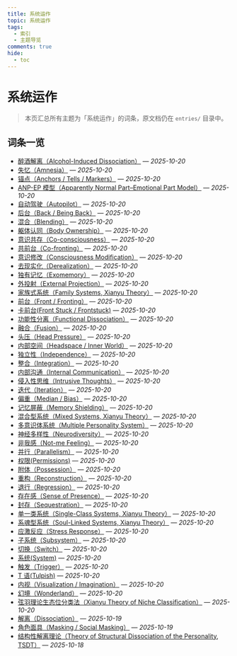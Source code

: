 ```yaml
---
title: 系统运作
topic: 系统运作
tags:
  - 索引
  - 主题导览
comments: true
hide:
  - toc
---
```


# 系统运作

> 本页汇总所有主题为「系统运作」的词条，原文档仍在 `entries/` 目录中。

## 词条一览

- [醉酒解离（Alcohol-Induced Dissociation）](Alcohol-Induced-Dissociation.md) — *2025-10-20*
- [失忆（Amnesia）](Amnesia.md) — *2025-10-20*
- [锚点（Anchors / Tells / Markers）](Anchors.md) — *2025-10-20*
- [ANP-EP 模型（Apparently Normal Part–Emotional Part Model）](Apparently-Normal-Part-Emotional-Part-Model.md) — *2025-10-20*
- [自动驾驶（Autopilot）](Autopilot.md) — *2025-10-20*
- [后台（Back / Being Back）](Back-Being-Back.md) — *2025-10-20*
- [混合（Blending）](Blending.md) — *2025-10-20*
- [躯体认同（Body Ownership）](Body-Ownership.md) — *2025-10-20*
- [意识共存（Co-consciousness）](Co-Consciousness.md) — *2025-10-20*
- [共前台（Co-fronting）](Co-Fronting.md) — *2025-10-20*
- [意识修改（Consciousness Modification）](Consciousness-Modification.md) — *2025-10-20*
- [去现实化（Derealization）](Derealization.md) — *2025-10-20*
- [独有记忆（Exomemory）](Exomemory.md) — *2025-10-20*
- [外投射（External Projection）](External-Projection.md) — *2025-10-20*
- [家族式系统（Family Systems, Xianyu Theory）](Family-Systems-Xianyu.md) — *2025-10-20*
- [前台（Front / Fronting）](Front-Fronting.md) — *2025-10-20*
- [卡前台(Front Stuck / Frontstuck)](Frontstuck.md) — *2025-10-20*
- [功能性分离（Functional Dissociation）](Functional-Dissociation.md) — *2025-10-20*
- [融合（Fusion）](Fusion.md) — *2025-10-20*
- [头压（Head Pressure）](Head-Pressure.md) — *2025-10-20*
- [内部空间（Headspace / Inner World）](Headspace-Inner-World.md) — *2025-10-20*
- [独立性（Independence）](Independence.md) — *2025-10-20*
- [整合（Integration）](Integration.md) — *2025-10-20*
- [内部沟通（Internal Communication）](Internal-Communication.md) — *2025-10-20*
- [侵入性思维（Intrusive Thoughts）](Intrusive-Thoughts.md) — *2025-10-20*
- [迭代（Iteration）](Iteration.md) — *2025-10-20*
- [偏重（Median / Bias）](Median-Bias.md) — *2025-10-20*
- [记忆屏蔽（Memory Shielding）](Memory-Shielding.md) — *2025-10-20*
- [混合型系统（Mixed Systems, Xianyu Theory）](Mixed-Systems-Xianyu.md) — *2025-10-20*
- [多意识体系统（Multiple Personality System）](Multiple_Personality_System.md) — *2025-10-20*
- [神经多样性（Neurodiversity）](Neurodiversity.md) — *2025-10-20*
- [非我感（Not-me Feeling）](Not-Me-Feeling.md) — *2025-10-20*
- [并行（Parallelism）](Parallelism.md) — *2025-10-20*
- [权限(Permissions)](Permissions.md) — *2025-10-20*
- [附体（Possession）](Possession.md) — *2025-10-20*
- [重构（Reconstruction）](Reconstruction.md) — *2025-10-20*
- [退行（Regression）](Regression.md) — *2025-10-20*
- [存在感（Sense of Presence）](Sense-Of-Presence.md) — *2025-10-20*
- [封存（Sequestration）](Sequestration.md) — *2025-10-20*
- [单一类系统（Single-Class Systems, Xianyu Theory）](Single-Class-Systems-Xianyu.md) — *2025-10-20*
- [系魂型系统（Soul-Linked Systems, Xianyu Theory）](Soul-Linked-Systems-Xianyu.md) — *2025-10-20*
- [应激反应（Stress Response）](Stress-Response.md) — *2025-10-20*
- [子系统（Subsystem）](Subsystem.md) — *2025-10-20*
- [切换（Switch）](Switch.md) — *2025-10-20*
- [系统(System)](System.md) — *2025-10-20*
- [触发（Trigger）](Trigger.md) — *2025-10-20*
- [T 语(Tulpish)](Tulpish.md) — *2025-10-20*
- [内视（Visualization / Imagination）](Visualization-Imagination.md) — *2025-10-20*
- [幻境（Wonderland）](Wonderland.md) — *2025-10-20*
- [弦羽理论生态位分类法（Xianyu Theory of Niche Classification）](Xianyu-Theory-Niche-Classification.md) — *2025-10-20*
- [解离（Dissociation）](Dissociation.md) — *2025-10-19*
- [角色面具（Masking / Social Masking）](Masking.md) — *2025-10-19*
- [结构性解离理论（Theory of Structural Dissociation of the Personality, TSDT）](Structural-Dissociation-Theory.md) — *2025-10-18*
